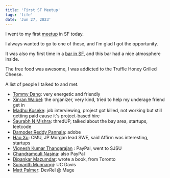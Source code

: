 ```yaml
---
title: 'First SF Meetup'
tags: 'life'
date: 'Jun 27, 2023'
---
```


I went to my first [meetup](https://www.linkedin.com/events/magicmeetup-in-persondataengine7067220027619364864/) in SF today.

I always wanted to go to one of these, and I'm glad I got the opportunity.

It was also my first time in a [bar in SF](https://alchemistsf.com/), and this bar had a nice atmosphere inside.

The free food was awesome, I was addicted to the Truffle Honey Grilled Cheese.

A list of people I talked to and met.

- [Tommy Dang](https://www.linkedin.com/in/dangtommy/): very energetic and friendly
- [Xinran Waibel](https://www.linkedin.com/in/xinranwaibel/): the organizer, very kind, tried to help my underage friend get in
- [Madhu Koseke](https://www.linkedin.com/in/madhukoseke/): job interviewing, project got killed, not working but still getting paid cause it's project-based hire
- [Saurabh N Mishra](https://www.linkedin.com/in/saurabhnmishra/): thredUP, talked about the bay area, startups, leetcode
- [Damoder Reddy Pannala](https://www.linkedin.com/in/damoder-reddy-pannala/): adobe
- [Hao Xu](https://www.linkedin.com/in/hao-xu-a04436103/): CMU, JP Morgan lead SWE, said Affirm was interesting, startups
- [Vignesh Kumar Thangarajan](https://www.linkedin.com/in/vignesh-kumar-thangarajan/) : PayPal, went to SJSU
- [Chandramouli Nasina](https://www.linkedin.com/in/chandramouli-n-70bb609a/): also PayPal
- [Dipankar Mazumdar](https://www.linkedin.com/in/dipankar-mazumdar/): wrote a book, from Toronto
- [Sumanth Munnangi](https://www.linkedin.com/in/sumanth-munnangi/): UC Davis
- [Matt Palmer](https://www.linkedin.com/in/matt-palmer/): DevRel @ Mage
